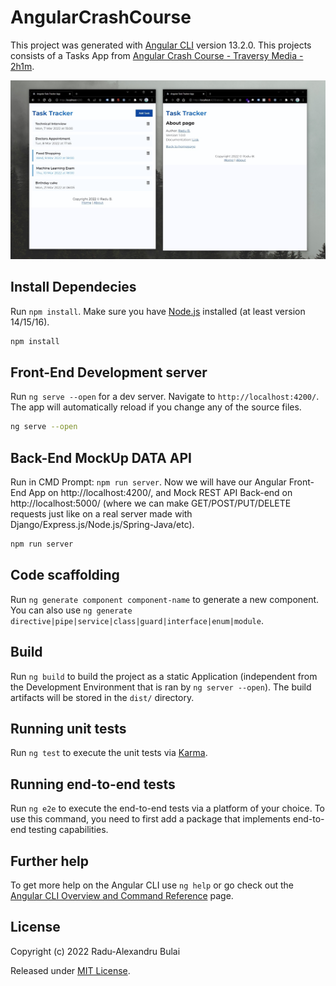 # AngularCrashCourse

This project was generated with [Angular CLI](https://github.com/angular/angular-cli) version 13.2.0. This projects consists of a Tasks App from [Angular Crash Course - Traversy Media - 2h1m](https://www.youtube.com/watch?v=3dHNOWTI7H8).

![Angular Crash Course App Demo Screenshot](./Angular-Crash-Course-App-Demo.jpg)

## Install Dependecies

Run `npm install`. Make sure you have [Node.js](https://nodejs.org/en/download/) installed (at least version 14/15/16).

```bash
npm install
```

## Front-End Development server

Run `ng serve --open` for a dev server. Navigate to `http://localhost:4200/`. The app will automatically reload if you change any of the source files.

```bash
ng serve --open
```

## Back-End MockUp DATA API

Run in CMD Prompt: `npm run server`. Now we will have our Angular Front-End App on http://localhost:4200/, and Mock REST API Back-end on http://localhost:5000/ (where we can make GET/POST/PUT/DELETE requests just like on a real server made with Django/Express.js/Node.js/Spring-Java/etc).

```bash
npm run server
```

## Code scaffolding

Run `ng generate component component-name` to generate a new component. You can also use `ng generate directive|pipe|service|class|guard|interface|enum|module`.

## Build

Run `ng build` to build the project as a static Application (independent from the Development Environment that is ran by `ng server --open`). The build artifacts will be stored in the `dist/` directory.

## Running unit tests

Run `ng test` to execute the unit tests via [Karma](https://karma-runner.github.io).

## Running end-to-end tests

Run `ng e2e` to execute the end-to-end tests via a platform of your choice. To use this command, you need to first add a package that implements end-to-end testing capabilities.

## Further help

To get more help on the Angular CLI use `ng help` or go check out the [Angular CLI Overview and Command Reference](https://angular.io/cli) page.

## License

Copyright (c) 2022 Radu-Alexandru Bulai

Released under [MIT License](./LICENSE.md).

